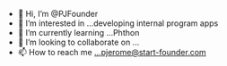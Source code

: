 - 👋 Hi, I’m @PJFounder
- 👀 I’m interested in ...developing internal program apps
- 🌱 I’m currently learning ...Phthon
- 💞️ I’m looking to collaborate on ...
- 📫 How to reach me ...pjerome@start-founder.com

<!---
PJFounder/PJFounder is a ✨ special ✨ repository because its `README.md` (this file) appears on your GitHub profile.
You can click the Preview link to take a look at your changes.
--->

